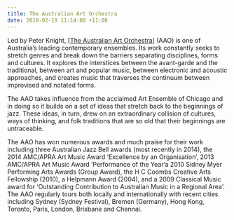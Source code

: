 ```yaml
---
title: The Australian Art Orchestra
date: 2018-02-19 11:14:00 +11:00
---
```


Led by Peter Knight, [[The Australian Art Orchestra](http://www.aao.com.au/)] (AAO) is one of Australia’s leading contemporary ensembles. Its work constantly seeks to stretch genres and break down the barriers separating disciplines, forms and cultures. It explores the interstices between the avant-garde and the traditional, between art and popular music, between electronic and acoustic approaches, and creates music that traverses the continuum between improvised and notated forms.

The AAO takes influence from the acclaimed Art Ensemble of Chicago and in doing so it builds on a set of ideas that stretch back to the beginnings of jazz. These ideas, in turn, drew on an extraordinary collision of cultures, ways of thinking, and folk traditions that are so old that their beginnings are untraceable.

The AAO has won numerous awards and much praise for their work including three Australian Jazz Bell awards (most recently in 2014), the 2014 AMC/APRA Art Music Award ‘Excellence by an Organisation’, 2013 AMC/APRA Art Music Award ‘Performance of the Year’a 2010 Sidney Myer Performing Arts Awards (Group Award), the H C Coombs Creative Arts Fellowship (2010), a Helpmann Award (2004), and a 2009 Classical Music award for ‘Outstanding Contribution to Australian Music in a Regional Area’. The AAO regularly tours both locally and internationally with recent cities including Sydney (Sydney Festival), Bremen (Germany), Hong Kong, Toronto, Paris, London, Brisbane and Chennai.
